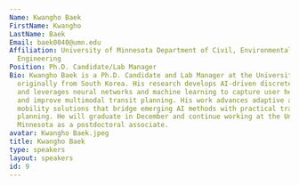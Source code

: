 ```yaml
---
Name: Kwangho Baek
FirstName: Kwangho
LastName: Baek
Email: baek0040@umn.edu
Affiliation: University of Minnesota Department of Civil, Environmental, and Geo-
  Engineering
Position: Ph.D. Candidate/Lab Manager
Bio: Kwangho Baek is a Ph.D. Candidate and Lab Manager at the University of Minnesota,
  originally from South Korea. His research develops AI-driven discrete choice models
  and leverages neural networks and machine learning to capture user heterogeneity
  and improve multimodal transit planning. His work advances adaptive and equitable
  mobility solutions that bridge emerging AI methods with practical transportation
  planning. He will graduate in December and continue working at the University of
  Minnesota as a postdoctoral associate.
avatar: Kwangho Baek.jpeg
title: Kwangho Baek
type: speakers
layout: speakers
id: 9
---
```

